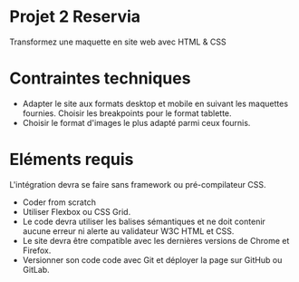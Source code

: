 # Projet 2 Reservia

Transformez une maquette en site web avec HTML & CSS


# Contraintes techniques

- Adapter le site aux formats desktop et mobile en suivant les maquettes fournies. Choisir les breakpoints pour le format tablette.
- Choisir le format d'images le plus adapté parmi ceux fournis.

# Eléments requis

L'intégration devra se faire sans framework ou pré-compilateur CSS.
- Coder from scratch
- Utiliser Flexbox ou CSS Grid.
- Le code devra utiliser les balises sémantiques et ne doit contenir aucune erreur ni alerte au validateur W3C HTML et CSS.
- Le site devra être compatible avec les dernières versions de Chrome et Firefox.
- Versionner son code code avec Git et déployer la page sur GitHub ou GitLab.
